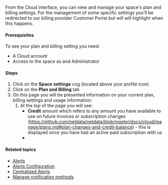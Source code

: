 <!--
title: "View Plan & Billing"
sidebar_label: "View Plan & Billing"
custom_edit_url: "https://github.com/netdata/netdata/blob/master/docs/cloud/manage/view-plan-billing.md"
sidebar_position: "1"
learn_status: "Published"
learn_topic_type: "Tasks"
learn_rel_path: "Operations"
learn_docs_purpose: "How to check details on your space plan and billing"
-->

From the Cloud interface, you can view and manage your space's plan and billing settings. For the management of some specific settings you'll be redirected to our billing provider Customer Portal but will will highlight when this happens.

#### Prerequisites

To see your plan and billing setting you need:

- A Cloud account
- Access to the space as and Administrator

#### Steps

1. Click on the **Space settings** cog (located above your profile icon)
1. Click on the **Plan and Billing** tab
1. On this page you will be presented information on your current plan, billing settings and usage information:
   1. At the top of the page you will see:
      * **Credit** amount which refers to any amount you have available to use on future invoices or subscription changes (https://github.com/netdata/netdata/blob/master/docs/cloud/manage/plans.md#plan-changes-and-credit-balance) - this is displayed once you have had an active paid subscription with us
      * 

#### Related topics

- [Alerts](https://github.com/netdata/netdata/blob/master/docs/concepts/health-monitoring/alerts.md)
- [Alerts Configuration](https://github.com/netdata/netdata/blob/master/health/README.md)
- [Centralized Alerts](https://github.com/netdata/netdata/blob/master/docs/concepts/netdata-cloud/centralized-alerts.md)
- [Manage notification methods](https://github.com/netdata/netdata/blob/master/docs/tasks/operations/manage-notification-methods.md)